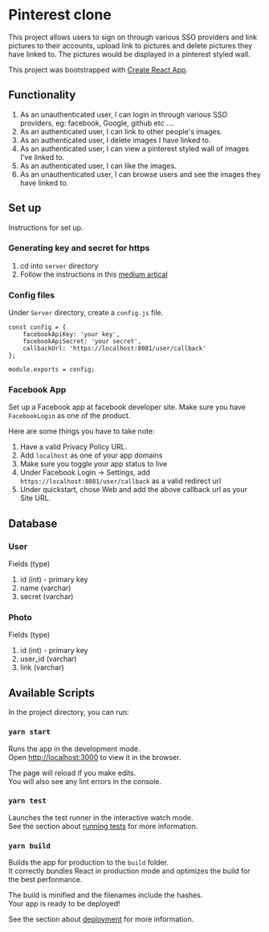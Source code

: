 # Pinterest clone
This project allows users to sign on through various SSO providers and link pictures to their accounts, upload link to pictures and delete pictures they have linked to. The pictures would be displayed in a pinterest styled wall.

This project was bootstrapped with [Create React App](https://github.com/facebook/create-react-app).

## Functionality
1. As an unauthenticated user, I can login in through various SSO providers, eg: facebook, Google, github etc ....
2. As an authenticated user, I can link to other people's images.
3. As an authenticated user, I delete images I have linked to.
4. As an authenticated user, I can view a pinterest styled wall of images I've linked to.
5. As an authenticated user, I can like the images.
6. As an unauthenticated user, I can browse users and see the images they have linked to.

## Set up
Instructions for set up.

### Generating key and secret for https
1. cd into `server` directory
2. Follow the instructions in this [medium artical]("https://medium.com/@nitinpatel_20236/how-to-create-an-https-server-on-localhost-using-express-366435d61f28")

### Config files
Under `Server` directory, create a `config.js` file.

```
const config = {
    facebookApiKey: 'your key',
    facebookApiSecret: 'your secret',
    callbackUrl: 'https://localhost:8081/user/callback'
};

module.exports = config;
```

### Facebook App
Set up a Facebook app at facebook developer site. Make sure you have `FacebookLogin` as one of the product. 

Here are some things you have to take note:
1. Have a valid Privacy Policy URL.
2. Add `localhost` as one of your app domains
3. Make sure you toggle your app status to live
4. Under Facebook Login  -> Settings, add `https://localhost:8081/user/callback` as a valid redirect url
5. Under quickstart, chose Web and add the above callback url as your Site URL.

## Database

### User
Fields (type)

1. id (int) - primary key
2. name (varchar)
3. secret (varchar)

### Photo
Fields (type)

1. id (int) - primary key
2. user_id (varchar)
3. link (varchar)

## Available Scripts

In the project directory, you can run:

### `yarn start`

Runs the app in the development mode.<br />
Open [http://localhost:3000](http://localhost:3000) to view it in the browser.

The page will reload if you make edits.<br />
You will also see any lint errors in the console.

### `yarn test`

Launches the test runner in the interactive watch mode.<br />
See the section about [running tests](https://facebook.github.io/create-react-app/docs/running-tests) for more information.

### `yarn build`

Builds the app for production to the `build` folder.<br />
It correctly bundles React in production mode and optimizes the build for the best performance.

The build is minified and the filenames include the hashes.<br />
Your app is ready to be deployed!

See the section about [deployment](https://facebook.github.io/create-react-app/docs/deployment) for more information.

